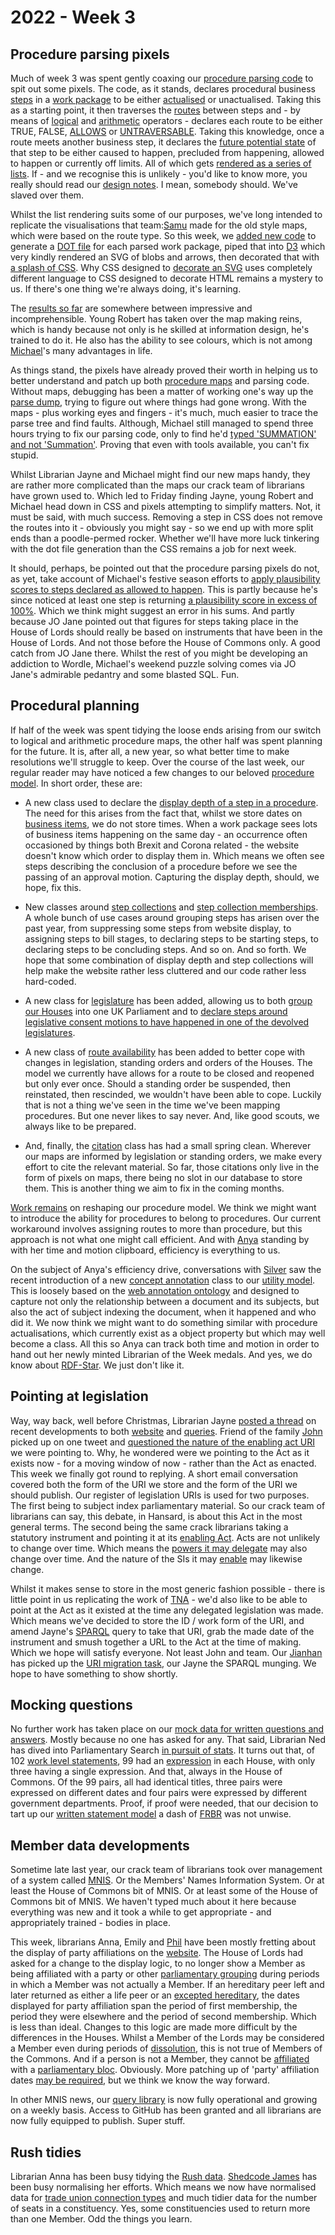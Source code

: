 # 2022 - Week 3

## Procedure parsing pixels

Much of week 3 was spent gently coaxing our [procedure parsing code](https://parliamentary-procedures.herokuapp.com/meta/comments) to spit out some pixels. The code, as it stands, declares procedural business [steps](https://ukparliament.github.io/ontologies/procedure/procedure-ontology.html#d4e175) in a [work package](https://ukparliament.github.io/ontologies/procedure/procedure-ontology.html#d4e222) to be either [actualised](https://ukparliament.github.io/ontologies/procedure/procedure-ontology.html#d4e364) or unactualised. Taking this as a starting point, it then traverses the [routes](https://ukparliament.github.io/ontologies/procedure/procedure-ontology.html#d4e164) between steps and - by means of [logical](https://ukparliament.github.io/ontologies/procedure/maps/meta/design-notes/#logic-steps) and [arithmetic](https://ukparliament.github.io/ontologies/procedure/maps/meta/design-notes/#arithmetic-steps) operators - declares each route to be either TRUE, FALSE, [ALLOWS](https://ukparliament.github.io/ontologies/procedure/maps/meta/design-notes/#decision-steps) or [UNTRAVERSABLE](https://ukparliament.github.io/ontologies/procedure/maps/meta/design-notes/#route-currentness-and-untraversability). Taking this knowledge, once a route meets another business step, it declares the [future potential state](https://ukparliament.github.io/ontologies/procedure/maps/meta/design-notes/#potential-states-of-a-business-step) of that step to be either caused to happen, precluded from happening, allowed to happen or currently off limits. All of which gets [rendered as a series of lists](https://parliamentary-procedures.herokuapp.com/work-packages/4). If - and we recognise this is unlikely - you'd like to know more, you really should read our [design notes](https://ukparliament.github.io/ontologies/procedure/maps/meta/design-notes/). I mean, somebody should. We've slaved over them.

Whilst the list rendering suits some of our purposes, we've long intended to replicate the visualisations that team:[Samu](https://twitter.com/langsamu) made for the old style maps, which were based on the route type. So this week, we [added new code](https://github.com/ukparliament/procedure-parsing/blob/master/app/views/work_package/visualise.html.erb) to generate a [DOT file](https://en.wikipedia.org/wiki/DOT_(graph_description_language)) for each parsed work package, piped that into [D3](https://en.wikipedia.org/wiki/D3.js) which very kindly rendered an SVG of blobs and arrows, then decorated that with [a splash of CSS](https://github.com/ukparliament/procedure-parsing/blob/master/app/views/layouts/application.html.erb#L18). Why CSS designed to [decorate an SVG](https://www.w3.org/TR/SVG11/styling.html) uses completely different language to CSS designed to decorate HTML remains a mystery to us. If there's one thing we're always doing, it's learning.

The [results so far](https://parliamentary-procedures.herokuapp.com/work-packages/4/parse/visualise) are somewhere between impressive and incomprehensible.  Young Robert has taken over the map making reins, which is handy because not only is he skilled at information design, he's trained to do it. He also has the ability to see colours, which is not among [Michael](https://twitter.com/fantasticlife)'s many advantages in life.

As things stand, the pixels have already proved their worth in helping us to better understand and patch up both [procedure maps](https://ukparliament.github.io/ontologies/procedure/maps/) and parsing code. Without maps, debugging has been a matter of working one's way up the [parse dump](https://parliamentary-procedures.herokuapp.com/work-packages/4/parse), trying to figure out where things had gone wrong. With the maps - plus working eyes and fingers - it's much, much easier to trace the parse tree and find faults. Although, Michael still managed to spend three hours trying to fix our parsing code, only to find he'd [typed 'SUMMATION' and not 'Summation'](https://trello.com/c/ttAzXcrB/251-why-are-some-routes-unparsed-argh). Proving that even with tools available, you can't fix stupid.

Whilst Librarian Jayne and Michael might find our new maps handy, they are rather more complicated than the maps our crack team of librarians have grown used to. Which led to Friday finding Jayne, young Robert and Michael head down in CSS and pixels attempting to simplify matters. Not, it must be said, with much success. Removing a step in CSS does not remove the routes into it - obviously you might say - so we end up with more split ends than a poodle-permed rocker. Whether we'll have more luck tinkering with the dot file generation than the CSS remains a job for next week.

It should, perhaps, be pointed out that the procedure parsing pixels do not, as yet, take account of Michael's festive season efforts to [apply plausibility scores to steps declared as allowed to happen](https://ukparliament.github.io/ontologies/meta/weeknotes/2022/02/#parsing-the-political-from-the-procedural). This is partly because he's since noticed at least one step is returning [a plausibility score in excess of 100%](https://trello.com/c/pP1All05/253-why-are-some-steps-reporting-100-plausibility). Which we think might suggest an error in his sums. And partly because JO Jane pointed out that figures for steps taking place in the House of Lords should really be based on instruments that have been in the House of Lords. And not those before the House of Commons only. A good catch from JO Jane there. Whilst the rest of you might be developing an addiction to Wordle, Michael's weekend puzzle solving comes via JO Jane's admirable pedantry and some blasted SQL. Fun.

## Procedural planning

If half of the week was spent tidying the loose ends arising from our switch to logical and arithmetic procedure maps, the other half was spent planning for the future. It is, after all, a new year, so what better time to make resolutions we'll struggle to keep. Over the course of the last week, our regular reader may have noticed a few changes to our beloved [procedure model](https://ukparliament.github.io/ontologies/procedure/procedure-ontology.html). In short order, these are:

* A new class used to declare the [display depth of a step in a procedure](https://ukparliament.github.io/ontologies/procedure/procedure-ontology.html#d4e289). The need for this arises from the fact that, whilst we store dates on [business items](https://ukparliament.github.io/ontologies/procedure/procedure-ontology.html#d4e211), we do not store times. When a work package sees lots of business items happening on the same day - an occurrence often occasioned by things both Brexit and Corona related - the website doesn't know which order to display them in. Which means we often see steps describing the conclusion of a procedure before we see the passing of an approval motion. Capturing the display depth, should, we hope, fix this.

* New classes around [step collections](https://ukparliament.github.io/ontologies/procedure/procedure-ontology.html#d4e255) and [step collection memberships](https://ukparliament.github.io/ontologies/procedure/procedure-ontology.html#d4e244). A whole bunch of use cases around grouping steps has arisen over the past year, from suppressing some steps from website display, to assigning steps to bill stages, to declaring steps to be starting steps, to declaring steps to be concluding steps. And so on. And so forth. We hope that some combination of display depth and step collections will help make the website rather less cluttered and our code rather less hard-coded.

* A new class for [legislature](https://ukparliament.github.io/ontologies/procedure/procedure-ontology.html#d4e322) has been added, allowing us to both [group our Houses](https://ukparliament.github.io/ontologies/procedure/procedure-ontology.html#d4e470) into one UK Parliament and to [declare steps around legislative consent motions to have happened in one of the devolved legislatures](https://ukparliament.github.io/ontologies/procedure/procedure-ontology.html#d4e455).

* A new class of [route availability](https://ukparliament.github.io/ontologies/procedure/procedure-ontology.html#d4e300) has been added to better cope with changes in legislation, standing orders and orders of the Houses. The model we currently have allows for a route to be closed and reopened but only ever once. Should a standing order be suspended, then reinstated, then rescinded, we wouldn't have been able to cope. Luckily that is not a thing we've seen in the time we've been mapping procedures. But one never likes to say never. And, like good scouts, we always like to be prepared.

* And, finally, the [citation](https://ukparliament.github.io/ontologies/procedure/procedure-ontology.html#d4e267) class has had a small spring clean. Wherever our maps are informed by legislation or standing orders, we make every effort to cite the relevant material. So far, those citations only live in the form of pixels on maps, there being no slot in our database to store them. This is another thing we aim to fix in the coming months.

[Work remains](https://trello.com/c/XHIeFSRO/249-expand-the-procedure-model) on reshaping our procedure model. We think we might want to introduce the ability for procedures to belong to procedures. Our current workaround involves assigning routes to more than procedure, but this approach is not what one might call efficient. And with [Anya](https://twitter.com/bitten_) standing by with her time and motion clipboard, efficiency is everything to us. 

On the subject of Anya's efficiency drive, conversations with [Silver](https://twitter.com/silveroliver) saw the recent introduction of a new [concept annotation](https://ukparliament.github.io/ontologies/utility/utility-ontology.html#d4e174) class to our [utility model](https://ukparliament.github.io/ontologies/utility/utility-ontology.html). This is loosely based on the [web annotation ontology](https://www.w3.org/TR/annotation-vocab/) and designed to capture not only the relationship between a document and its subjects, but also the act of subject indexing the document, when it happened and who did it. We now think we might want to do something similar with procedure actualisations, which currently exist as a object property but which may well become a class. All this so Anya can track both time and motion in order to hand out her newly minted Librarian of the Week medals. And yes, we do know about [RDF-Star](https://w3c.github.io/rdf-star/cg-spec/editors_draft.html). We just don't like it.

## Pointing at legislation

Way, way back, well before Christmas, Librarian Jayne [posted a thread](https://twitter.com/madenlaid/status/1466395002393743362) on recent developments to both [website](https://statutoryinstruments.parliament.uk/) and [queries](https://ukparliament.github.io/ontologies/procedure/meta/queries/). Friend of the family [John](https://twitter.com/johnlsheridan) picked up on one tweet and [questioned the nature of the enabling act URI](https://twitter.com/johnlsheridan/status/1466599442870460416) we were pointing to. Why, he wondered were we pointing to the Act as it exists now - for a moving window of now - rather than the Act as enacted. This week we finally got round to replying. A short email conversation covered both the form of the URI we store and the form of the URI we should publish. Our register of legislation URIs is used for two purposes. The first being to subject index parliamentary material. So our crack team of librarians can say, this debate, in Hansard, is about this Act in the most general terms. The second being the same crack librarians taking a statutory instrument and pointing it at its [enabling Act](https://ukparliament.github.io/ontologies/legislation/legislation-ontology.html#d4e292). Acts are not unlikely to change over time. Which means the [powers it may delegate](https://ukparliament.github.io/ontologies/legislation/legislation-ontology.html#d4e155) may also change over time. And the nature of the SIs it may [enable](https://ukparliament.github.io/ontologies/legislation/legislation-ontology.html#d4e181) may likewise change. 

Whilst it makes sense to store in the most generic fashion possible - there is little point in us replicating the work of [TNA](https://www.nationalarchives.gov.uk/) - we'd also like to be able to point at the Act as it existed at the time any delegated legislation was made. Which means we've decided to store the ID / work form of the URI, and amend Jayne's [SPARQL](https://en.wikipedia.org/wiki/SPARQL) query to take that URI, grab the made date of the instrument and smush together a URL to the Act at the time of making. Which we hope will satisfy everyone. Not least John and team. Our [Jianhan](https://twitter.com/jianhanzhu) has picked up the [URI migration task](https://trello.com/c/mATz3U2W/50-migrate-act-uris), our Jayne the SPARQL munging. We hope to have something to show shortly.

## Mocking questions

No further work has taken place on our [mock data for written questions and answers](https://github.com/ukparliament/ontologies/tree/master/question-and-answer/examples). Mostly because no one has asked for any. That said, Librarian Ned has dived into Parliamentary Search [in pursuit of stats](https://trello.com/c/wqyXPnKT/426-written-statment-stats-from-ned). It turns out that, of 102 [work level statements](https://ukparliament.github.io/ontologies/written-statement/written-statement-ontology.html#d4e70), 99 had an [expression](https://ukparliament.github.io/ontologies/written-statement/written-statement-ontology.html#d4e137) in each House, with only three having a single expression. And that, always in the House of Commons. Of the 99 pairs, all had identical titles, three pairs were expressed on different dates and four pairs were expressed by different government departments. Proof, if proof were needed, that our decision to tart up our [written statement model](https://ukparliament.github.io/ontologies/written-statement/written-statement-ontology.html) a dash of [FRBR](https://en.wikipedia.org/wiki/Functional_Requirements_for_Bibliographic_Records) was not unwise.

## Member data developments

Sometime late last year, our crack team of librarians took over management of a system called [MNIS](https://data.parliament.uk/membersdataplatform/default.aspx). Or the Members' Names Information System. Or at least the House of Commons bit of MNIS. Or at least some of the House of Commons bit of MNIS. We haven't typed much about it here because everything was new and it took a while to get appropriate - and appropriately trained - bodies in place.

This week, librarians Anna, Emily and [Phil](https://twitter.com/philbgorman) have been mostly fretting about the display of party affiliations on the [website](https://members.parliament.uk/). The House of Lords had asked for a change to the display logic, to no longer show a Member as being affiliated with a party or other [parliamentary grouping](https://ukparliament.github.io/ontologies/parliamentary-bloc/parliamentary-bloc-ontology.html) during periods in which a Member was not actually a Member. If an hereditary peer left and later returned as either a life peer or an [excepted hereditary](https://en.wikipedia.org/wiki/By-elections_to_the_House_of_Lords), the dates displayed for party affiliation span the period of first membership, the period they were elsewhere and the period of second membership. Which is less than ideal. Changes to this logic are made more difficult by the differences in the Houses. Whilst a Member of the Lords may be considered a Member even during periods of [dissolution](https://ukparliament.github.io/ontologies/time-period/time-period-ontology.html#d4e166), this is not true of Members of the Commons. And if a person is not a Member, they cannot be [affiliated](https://ukparliament.github.io/ontologies/parliamentary-bloc/parliamentary-bloc-ontology.html#d4e160) with a [parliamentary bloc](https://ukparliament.github.io/ontologies/parliamentary-bloc/parliamentary-bloc-ontology.html#d4e149). Obviously. More patching up of 'party' affiliation dates [may be required](https://trello.com/c/Sa13QTo8/91-query-that-finds-party-affiliations-that-stretch-across-dissolutions), but we think we know the way forward.

In other MNIS news, our [query library](https://ukparliament.github.io/ontologies/meta/relational/mnis/queries/) is now fully operational and growing on a weekly basis. Access to GitHub has been granted and all librarians are now fully equipped to publish. Super stuff.

## Rush tidies

Librarian Anna has been busy tidying the [Rush data](https://membersafter1832.historyofparliamentonline.org/). [Shedcode James](https://twitter.com/jamesjefferies) has been busy normalising her efforts. Which means we now have normalised data for [trade union connection types](https://membersafter1832.historyofparliamentonline.org/trade_union_connection_types) and much tidier data for the number of seats in a constituency. Yes, some constituencies used to return more than one Member. Odd the things you learn.




